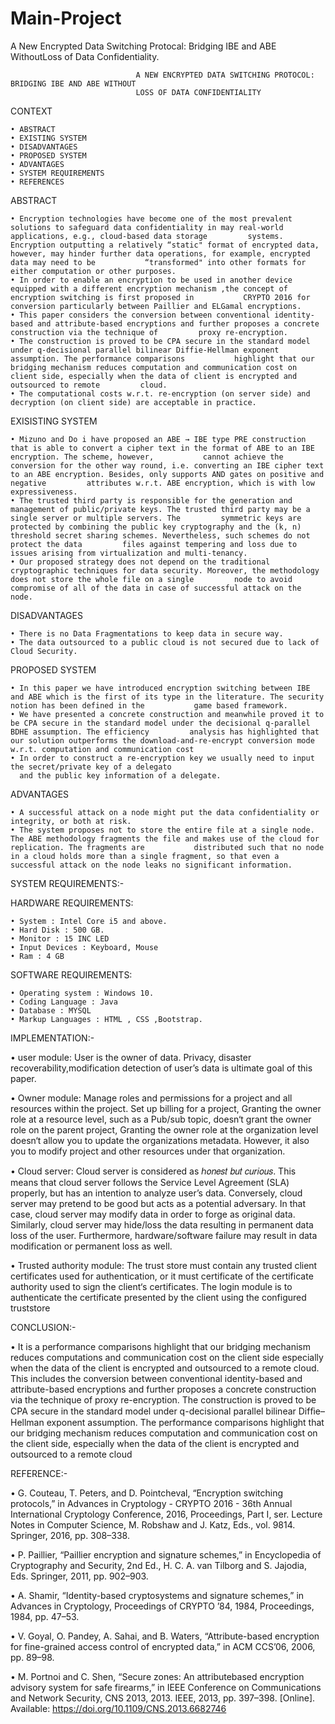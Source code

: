 # Main-Project
A New Encrypted Data Switching Protocal: Bridging IBE and ABE WithoutLoss of Data Confidentiality.


                                A NEW ENCRYPTED DATA SWITCHING PROTOCOL: BRIDGING IBE AND ABE WITHOUT
                                LOSS OF DATA CONFIDENTIALITY


CONTEXT

    • ABSTRACT
    • EXISTING SYSTEM
    • DISADVANTAGES
    • PROPOSED SYSTEM
    • ADVANTAGES
    • SYSTEM REQUIREMENTS
    • REFERENCES


ABSTRACT

    • Encryption technologies have become one of the most prevalent solutions to safeguard data confidentiality in may real-world applications, e.g., cloud-based data storage         systems. Encryption outputting a relatively “static" format of encrypted data, however, may hinder further data operations, for example, encrypted data may need to be           “transformed" into other formats for either computation or other purposes.
    • In order to enable an encryption to be used in another device equipped with a different encryption mechanism ,the concept of encryption switching is first proposed in           CRYPTO 2016 for conversion particularly between Paillier and ELGamal encryptions.
    • This paper considers the conversion between conventional identity-based and attribute-based encryptions and further proposes a concrete construction via the technique of         proxy re-encryption.
    • The construction is proved to be CPA secure in the standard model under q-decisional parallel bilinear Diffie-Hellman exponent assumption. The performance comparisons           highlight that our bridging mechanism reduces computation and communication cost on client side, especially when the data of client is encrypted and outsourced to remote         cloud.
    • The computational costs w.r.t. re-encryption (on server side) and decryption (on client side) are acceptable in practice.


EXISISTING SYSTEM

    • Mizuno and Do i have proposed an ABE → IBE type PRE construction that is able to convert a cipher text in the format of ABE to an IBE encryption. The scheme, however,           cannot achieve the conversion for the other way round, i.e. converting an IBE cipher text to an ABE encryption. Besides, only supports AND gates on positive and negative         attributes w.r.t. ABE encryption, which is with low expressiveness.
    • The trusted third party is responsible for the generation and management of public/private keys. The trusted third party may be a single server or multiple servers. The         symmetric keys are protected by combining the public key cryptography and the (k, n) threshold secret sharing schemes. Nevertheless, such schemes do not protect the data         files against tempering and loss due to issues arising from virtualization and multi-tenancy.
    • Our proposed strategy does not depend on the traditional cryptographic techniques for data security. Moreover, the methodology does not store the whole file on a single         node to avoid compromise of all of the data in case of successful attack on the node.


DISADVANTAGES

    • There is no Data Fragmentations to keep data in secure way.
    • The data outsourced to a public cloud is not secured due to lack of Cloud Security.


PROPOSED SYSTEM

    • In this paper we have introduced encryption switching between IBE and ABE which is the first of its type in the literature. The security notion has been defined in the           game based framework.
    • We have presented a concrete construction and meanwhile proved it to be CPA secure in the standard model under the decisional q-parallel BDHE assumption. The efficiency         analysis has highlighted that our solution outperforms the download-and-re-encrypt conversion mode w.r.t. computation and communication cost
    • In order to construct a re-encryption key we usually need to input the secret/private key of a delegato
      and the public key information of a delegate.	

ADVANTAGES

    • A successful attack on a node might put the data confidentiality or integrity, or both at risk.
    • The system proposes not to store the entire file at a single node. The ABE methodology fragments the file and makes use of the cloud for replication. The fragments are           distributed such that no node in a cloud holds more than a single fragment, so that even a successful attack on the node leaks no significant information.

SYSTEM REQUIREMENTS:-

HARDWARE REQUIREMENTS:

    • System : Intel Core i5 and above.
    • Hard Disk : 500 GB.
    • Monitor : 15 INC LED
    • Input Devices : Keyboard, Mouse
    • Ram : 4 GB

SOFTWARE REQUIREMENTS:

    • Operating system : Windows 10.
    • Coding Language : Java
    • Database : MYSQL
    • Markup Languages : HTML , CSS ,Bootstrap.
    
IMPLEMENTATION:-

 • user module: User is the owner of data. Privacy, disaster recoverability,modification detection of user’s data is ultimate goal of this paper.
 
 • Owner module: Manage roles and permissions for a project and all resources within the project. Set up billing for a project, Granting the owner role at a resource level, such    as a Pub/sub topic, doesn‘t grant the owner role on the parent project, Granting the owner role at the organization level doesn‘t allow you to update the organizations          metadata. However, it also you to modify project and other resources under that organization.
 
 • Cloud server: Cloud server is considered as ℎ𝑜𝑛𝑒𝑠𝑡 𝑏𝑢𝑡 𝑐𝑢𝑟𝑖𝑜𝑢𝑠. This means that cloud server follows the Service Level Agreement (SLA) properly, but has an intention to          analyze user’s data. Conversely, cloud server may pretend to be good but acts as a potential adversary. In that case, cloud server may modify data in order to forge as          original data. Similarly, cloud server may hide/loss the data resulting in permanent data loss of the user. Furthermore, hardware/software failure may result in data            modification or permanent loss as well.
 
 • Trusted authority module: The trust store must contain any trusted client certificates used for authentication, or it must certificate of the certificate authority used to      sign the client‘s certificates. The login module is to authenticate the certificate presented by the client using the configured truststore

CONCLUSION:-


• It is a performance comparisons highlight that our bridging mechanism reduces computations and communication cost on the client side especially when the data of the client is encrypted and outsourced to a remote cloud. This includes the conversion between conventional identity-based and attribute-based encryptions and further proposes a concrete construction via the technique of proxy re-encryption. The construction is proved to be CPA secure in the standard model under q-decisional parallel bilinear Difﬁe–Hellman exponent assumption. The performance comparisons highlight that our bridging mechanism reduces computation and communication cost on the client side, especially when the data of the client is encrypted and outsourced to a remote cloud

REFERENCE:-

 • G. Couteau, T. Peters, and D. Pointcheval, “Encryption switching protocols,” in Advances in Cryptology - CRYPTO 2016 - 36th Annual International Cryptology Conference, 2016,    Proceedings, Part I, ser. Lecture Notes in Computer Science, M. Robshaw and J. Katz, Eds., vol. 9814. Springer, 2016, pp. 308–338. 
 
 • P. Paillier, “Paillier encryption and signature schemes,” in Encyclopedia of Cryptography and Security, 2nd Ed., H. C. A. van Tilborg and S. Jajodia, Eds. Springer, 2011, pp.    902–903. 
 
 • A. Shamir, “Identity-based cryptosystems and signature schemes,” in Advances in Cryptology, Proceedings of CRYPTO ’84, 1984, Proceedings, 1984, pp. 47–53. 
 
 • V. Goyal, O. Pandey, A. Sahai, and B. Waters, “Attribute-based encryption for fine-grained access control of encrypted data,” in ACM CCS’06, 2006, pp. 89–98. 
 
 • M. Portnoi and C. Shen, “Secure zones: An attributebased encryption advisory system for safe firearms,” in IEEE Conference on Communications and Network Security, CNS 2013,      2013. IEEE, 2013, pp. 397–398. [Online]. Available: https://doi.org/10.1109/CNS.2013.6682746
